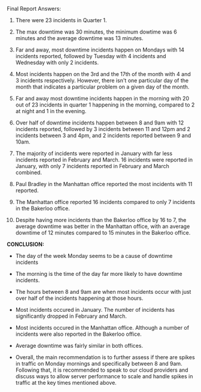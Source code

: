Final Report
Answers:

1. There were 23 incidents in Quarter 1.

2. The max downtime was 30 minutes, the minimum dowtime was 6 minutes and the average downtime was 13 minutes.

3. Far and away, most downtime incidents happen on Mondays with 14 incidents reported, followed by Tuesday with 4 incidents and Wednesday with only 2 incidents.

4. Most incidents happen on the 3rd and the 17th of the month with 4 and 3 incidents respectively. However, there isn't one particular day of the month that indicates a particular problem on a given day of the month.

5. Far and away most downtime incidents happen in the morning with 20 out of 23 incidents in quarter 1 happening in the morning, compared to 2 at night and 1 in the evening.

6. Over half of downtime incidents happen between 8 and 9am with 12 incidents reported, followed by 3 incidents between 11 and 12pm and 2 incidents between 3 and 4pm, and 2 incidents reported between 9 and 10am.

7. The majority of incidents were reported in January with far less incidents reported in February and March. 16 incidents were reported in January, with only 7 incidents reported in February and March combined.

8. Paul Bradley in the Manhattan office reported the most incidents with 11 reported.

9. The Manhattan office reported 16 incidents compared to only 7 incidents in the Bakerloo office.

10. Despite having more incidents than the Bakerloo office by 16 to 7, the average downtime was better in the Manhattan office, with an average downtime of 12 minutes compared to 15 minutes in the Bakerloo office.

**CONCLUSION:**

- The day of the week Monday seems to be a cause of downtime incidents

- The morning is the time of the day far more likely to have downtime incidents.

- The hours between 8 and 9am are when most incidents occur with just over half of the incidents happening at those hours.

- Most incidents occured in January. The number of incidents has significantly dropped in February and March.

- Most incidents occured in the Manhattan office. Although a number of incidents were also reported in the Bakerloo office.

- Average downtime was fairly similar in both offices.

- Overall, the main recommendation is to further assess if there are spikes in traffic on Monday mornings and specifically between 8 and 9am. Following that, it is recommended to speak to our cloud providers and discuss ways to allow server performance to scale and handle spikes in traffic at the key times mentioned above.
